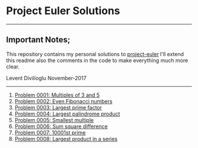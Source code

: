 # Project Euler Solutions

*******
## Important Notes;
This repository contains my personal solutions to [project-euler](https://projecteuler.net/)
I'll extend this readme also the comments in the code to make everything much more clear.

Levent Divilioglu November-2017
*******

1. [Problem 0001: Multiples of 3 and 5](src/solutions/Solution0001.java)
2. [Problem 0002: Even Fibonacci numbers](src/solutions/Solution0002.java)
3. [Problem 0003: Largest prime factor](src/solutions/Solution0003.java)
4. [Problem 0004: Largest palindrome product](src/solutions/Solution0004.java)
5. [Problem 0005: Smallest multiple](src/solutions/Solution0005.java)
6. [Problem 0006: Sum square difference](src/solutions/Solution0006.java)
7. [Problem 0007: 10001st prime](src/solutions/Solution0007.java)
8. [Problem 0008: Largest product in a series](src/solutions/Solution0008.java)

